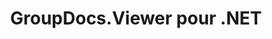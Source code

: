 ---
title: GroupDocs.Viewer pour .NET
type: docs
weight: 10
url: /fr/net/
description: Les références d'API GroupDocs.Viewer pour .NET contiennent des exemples, des extraits de code et de la documentation sur l'API. Il fournit des espaces de noms, des classes, des interfaces et d'autres détails d'API.
is_root: true
---